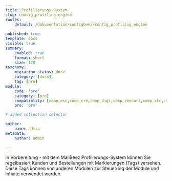 ```yaml
---
title: Profilierungs-System
slug: config_profiling_engine
routes:
    default: /dokumentation/configbeez/config_profiling_engine
        
published: true
template: docs
visible: true
summary:
    enabled: true
    format: short
    size: 128
taxonomy:
    migration_status: done
    category: [docs]
    tag: [pro]
module:
    code: 'pro'
    category: [pro]
    compatiblity: [comp_osc,comp_cre,comp_digi,comp_zencart,comp_xtc,comp_xtcm2,comp_gambio]   
    pro: 'pro'

# added collection selector

author:
    name: admin
metadata:
    author: admin

---
```


In Vorbereitung - mit dem MailBeez Profilierungs-System können Sie regelbasiert Kunden und Bestellungen mit Markierungen (Tags) versehen.
Diese Tags können von anderen Modulen zur Steuerung der Module und Inhalte verwendet werden.

